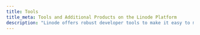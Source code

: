 ```yaml
---
title: Tools
title_meta: Tools and Additional Products on the Linode Platform
description: "Linode offers robust developer tools to make it easy to manage your infrastructure."
---
```

